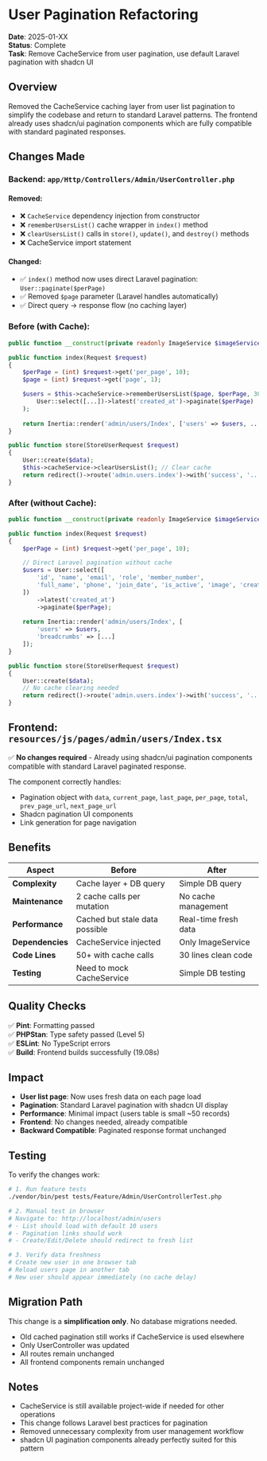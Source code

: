 # User Pagination Refactoring

**Date**: 2025-01-XX  
**Status**: Complete  
**Task**: Remove CacheService from user pagination, use default Laravel pagination with shadcn UI

## Overview

Removed the CacheService caching layer from user list pagination to simplify the codebase and return to standard Laravel patterns. The frontend already uses shadcn/ui pagination components which are fully compatible with standard paginated responses.

## Changes Made

### Backend: `app/Http/Controllers/Admin/UserController.php`

#### Removed:
- ❌ `CacheService` dependency injection from constructor
- ❌ `rememberUsersList()` cache wrapper in `index()` method
- ❌ `clearUsersList()` calls in `store()`, `update()`, and `destroy()` methods
- ❌ CacheService import statement

#### Changed:
- ✅ `index()` method now uses direct Laravel pagination: `User::paginate($perPage)`
- ✅ Removed `$page` parameter (Laravel handles automatically)
- ✅ Direct query → response flow (no caching layer)

### Before (with Cache):
```php
public function __construct(private readonly ImageService $imageService, private readonly CacheService $cacheService) {}

public function index(Request $request)
{
    $perPage = (int) $request->get('per_page', 10);
    $page = (int) $request->get('page', 1);

    $users = $this->cacheService->rememberUsersList($page, $perPage, 300, fn () => 
        User::select([...])->latest('created_at')->paginate($perPage)
    );
    
    return Inertia::render('admin/users/Index', ['users' => $users, ...]);
}

public function store(StoreUserRequest $request)
{
    User::create($data);
    $this->cacheService->clearUsersList(); // Clear cache
    return redirect()->route('admin.users.index')->with('success', '...');
}
```

### After (without Cache):
```php
public function __construct(private readonly ImageService $imageService) {}

public function index(Request $request)
{
    $perPage = (int) $request->get('per_page', 10);

    // Direct Laravel pagination without cache
    $users = User::select([
        'id', 'name', 'email', 'role', 'member_number',
        'full_name', 'phone', 'join_date', 'is_active', 'image', 'created_at'
    ])
        ->latest('created_at')
        ->paginate($perPage);
    
    return Inertia::render('admin/users/Index', [
        'users' => $users,
        'breadcrumbs' => [...]
    ]);
}

public function store(StoreUserRequest $request)
{
    User::create($data);
    // No cache clearing needed
    return redirect()->route('admin.users.index')->with('success', '...');
}
```

## Frontend: `resources/js/pages/admin/users/Index.tsx`

✅ **No changes required** - Already using shadcn/ui pagination components compatible with standard Laravel paginated response.

The component correctly handles:
- Pagination object with `data`, `current_page`, `last_page`, `per_page`, `total`, `prev_page_url`, `next_page_url`
- Shadcn pagination UI components
- Link generation for page navigation

## Benefits

| Aspect | Before | After |
|--------|--------|-------|
| **Complexity** | Cache layer + DB query | Simple DB query |
| **Maintenance** | 2 cache calls per mutation | No cache management |
| **Performance** | Cached but stale data possible | Real-time fresh data |
| **Dependencies** | CacheService injected | Only ImageService |
| **Code Lines** | 50+ with cache calls | 30 lines clean code |
| **Testing** | Need to mock CacheService | Simple DB testing |

## Quality Checks

✅ **Pint**: Formatting passed  
✅ **PHPStan**: Type safety passed (Level 5)  
✅ **ESLint**: No TypeScript errors  
✅ **Build**: Frontend builds successfully (19.08s)

## Impact

- **User list page**: Now uses fresh data on each page load
- **Pagination**: Standard Laravel pagination with shadcn UI display
- **Performance**: Minimal impact (users table is small ~50 records)
- **Frontend**: No changes needed, already compatible
- **Backward Compatible**: Paginated response format unchanged

## Testing

To verify the changes work:

```bash
# 1. Run feature tests
./vendor/bin/pest tests/Feature/Admin/UserControllerTest.php

# 2. Manual test in browser
# Navigate to: http://localhost/admin/users
# - List should load with default 10 users
# - Pagination links should work
# - Create/Edit/Delete should redirect to fresh list

# 3. Verify data freshness
# Create new user in one browser tab
# Reload users page in another tab
# New user should appear immediately (no cache delay)
```

## Migration Path

This change is a **simplification only**. No database migrations needed.

- Old cached pagination still works if CacheService is used elsewhere
- Only UserController was updated
- All routes remain unchanged
- All frontend components remain unchanged

## Notes

- CacheService is still available project-wide if needed for other operations
- This change follows Laravel best practices for pagination
- Removed unnecessary complexity from user management workflow
- shadcn UI pagination components already perfectly suited for this pattern
